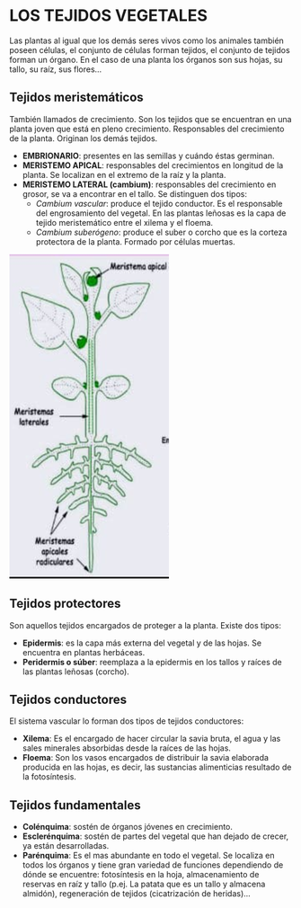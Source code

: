 # LOS TEJIDOS VEGETALES

Las plantas al igual que los demás seres vivos como los animales también poseen células, el conjunto de células forman tejidos, el conjunto de tejidos forman un órgano. En el caso de una planta los órganos son sus hojas, su tallo, su raíz, sus flores...

## Tejidos meristemáticos

También llamados de crecimiento. Son los tejidos que se encuentran en una planta joven que está en pleno crecimiento. Responsables del crecimiento de la planta. Originan los demás tejidos.
* **EMBRIONARIO**: presentes en las semillas y cuándo éstas germinan.
* **MERISTEMO APICAL**: responsables del crecimientos en longitud de la planta. Se localizan en el extremo de la raíz y la planta.
* **MERISTEMO LATERAL (cambium)**: responsables del crecimiento en grosor, se va a encontrar en el tallo. Se distinguen dos tipos:
  * *Cambium vascular*: produce el tejido conductor. Es el responsable del engrosamiento del vegetal. En las plantas leñosas es la capa de tejido meristemático entre el xilema y el floema.
  * *Cambium suberógeno*: produce el suber o corcho que es la corteza protectora de la planta. Formado por células muertas.

![Meristema](imagen/meris.png)


## Tejidos protectores

Son aquellos tejidos encargados de proteger a la planta. Existe dos tipos:

* **Epidermis**: es la capa más externa del vegetal y de las hojas. Se encuentra en plantas herbáceas.
* **Peridermis o súber**: reemplaza a la epidermis en los tallos y raíces de las plantas leñosas (corcho).


## Tejidos conductores

El sistema vascular lo forman dos tipos de tejidos conductores:
* **Xilema**: Es el encargado de hacer circular la savia bruta, el agua y las sales minerales absorbidas desde la raíces de las hojas.
* **Floema**: Son los vasos encargados de distribuir la savia elaborada producida en las hojas, es decir, las sustancias alimenticias resultado de la fotosíntesis. 

## Tejidos fundamentales

* **Colénquima**: sostén de órganos jóvenes en crecimiento. 
* **Esclerénquima**: sostén de partes del vegetal que han dejado de crecer, ya están desarrolladas.
* **Parénquima**: Es el mas abundante en todo el vegetal. Se localiza en todos los órganos y tiene gran variedad de funciones dependiendo de dónde se encuentre: fotosíntesis en la hoja, almacenamiento de reservas en raíz y tallo (p.ej. La patata que es un tallo y almacena almidón), regeneración de tejidos (cicatrización de heridas)...

